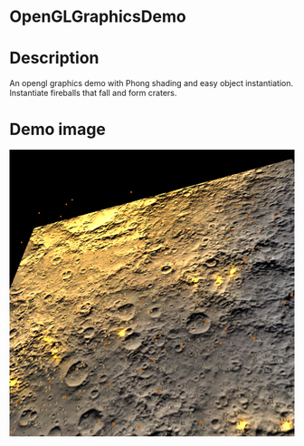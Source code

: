 # OpenGLGraphicsDemo
# Description

An opengl graphics demo with Phong shading and easy object instantiation. Instantiate fireballs that fall and form craters.
   
# Demo image
![alt text](https://github.com/BillyA15/OpenGL-3D-graphics-demo/blob/master/images/demo.png)
